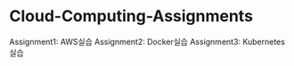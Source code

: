 # Cloud-Computing-Assignments

Assignment1: AWS실습 
Assignment2: Docker실습 
Assignment3: Kubernetes실습 
